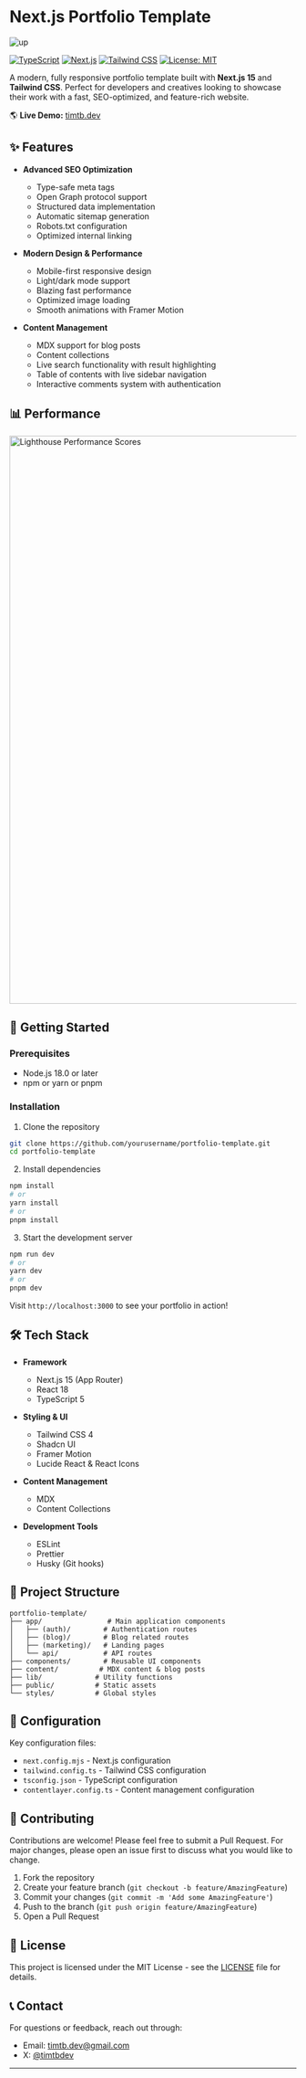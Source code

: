# Next.js Portfolio Template

![up](https://github.com/user-attachments/assets/e02e1d03-cdb0-42ce-8299-660e2b4c700b)

[![TypeScript](https://img.shields.io/badge/TypeScript-007ACC?style=flat-square&logo=typescript&logoColor=white)](https://www.typescriptlang.org/)
[![Next.js](https://img.shields.io/badge/Next.js-000000?style=flat-square&logo=next.js&logoColor=white)](https://nextjs.org/)
[![Tailwind CSS](https://img.shields.io/badge/Tailwind_CSS-38B2AC?style=flat-square&logo=tailwind-css&logoColor=white)](https://tailwindcss.com/)
[![License: MIT](https://img.shields.io/badge/License-MIT-yellow.svg)](https://opensource.org/licenses/MIT)

A modern, fully responsive portfolio template built with **Next.js 15** and **Tailwind CSS**. Perfect for developers and creatives looking to showcase their work with a fast, SEO-optimized, and feature-rich website.

🌎 **Live Demo:** [timtb.dev](https://timtb.dev)

## ✨ Features

- **Advanced SEO Optimization**

  - Type-safe meta tags
  - Open Graph protocol support
  - Structured data implementation
  - Automatic sitemap generation
  - Robots.txt configuration
  - Optimized internal linking

- **Modern Design & Performance**

  - Mobile-first responsive design
  - Light/dark mode support
  - Blazing fast performance
  - Optimized image loading
  - Smooth animations with Framer Motion

- **Content Management**
  - MDX support for blog posts
  - Content collections
  - Live search functionality with result highlighting
  - Table of contents with live sidebar navigation
  - Interactive comments system with authentication

## 📊 Performance

<img width="995" alt="Lighthouse Performance Scores" src="https://github.com/user-attachments/assets/ab2ecb87-677f-4463-ba3b-905bafb0ab38" />

## 🚀 Getting Started

### Prerequisites

- Node.js 18.0 or later
- npm or yarn or pnpm

### Installation

1. Clone the repository

```bash
git clone https://github.com/yourusername/portfolio-template.git
cd portfolio-template
```

2. Install dependencies

```bash
npm install
# or
yarn install
# or
pnpm install
```

3. Start the development server

```bash
npm run dev
# or
yarn dev
# or
pnpm dev
```

Visit `http://localhost:3000` to see your portfolio in action!

## 🛠️ Tech Stack

- **Framework**

  - Next.js 15 (App Router)
  - React 18
  - TypeScript 5

- **Styling & UI**

  - Tailwind CSS 4
  - Shadcn UI
  - Framer Motion
  - Lucide React & React Icons

- **Content Management**

  - MDX
  - Content Collections

- **Development Tools**
  - ESLint
  - Prettier
  - Husky (Git hooks)

## 📁 Project Structure

```
portfolio-template/
├── app/                # Main application components
│   ├── (auth)/        # Authentication routes
│   ├── (blog)/        # Blog related routes
│   ├── (marketing)/   # Landing pages
│   └── api/           # API routes
├── components/        # Reusable UI components
├── content/          # MDX content & blog posts
├── lib/             # Utility functions
├── public/          # Static assets
└── styles/          # Global styles
```

## 🔧 Configuration

Key configuration files:

- `next.config.mjs` - Next.js configuration
- `tailwind.config.ts` - Tailwind CSS configuration
- `tsconfig.json` - TypeScript configuration
- `contentlayer.config.ts` - Content management configuration

## 🤝 Contributing

Contributions are welcome! Please feel free to submit a Pull Request. For major changes, please open an issue first to discuss what you would like to change.

1. Fork the repository
2. Create your feature branch (`git checkout -b feature/AmazingFeature`)
3. Commit your changes (`git commit -m 'Add some AmazingFeature'`)
4. Push to the branch (`git push origin feature/AmazingFeature`)
5. Open a Pull Request

## 📝 License

This project is licensed under the MIT License - see the [LICENSE](LICENSE) file for details.

## 📞 Contact

For questions or feedback, reach out through:

- Email: timtb.dev@gmail.com
- X: [@timtbdev](https://x.com/timtbdev)

---
